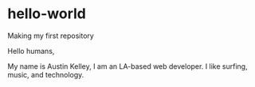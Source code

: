 # hello-world
Making my first repository 

Hello humans,

My name is Austin Kelley, I am an LA-based web developer. I like surfing, music, and technology. 
